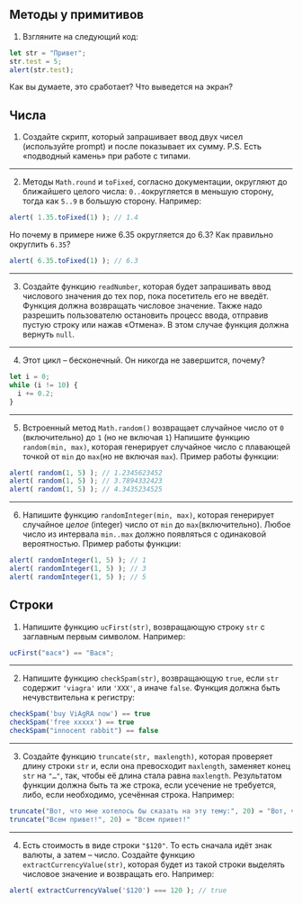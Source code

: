 ## Методы у примитивов
1. Взгляните на следующий код:
```javascript
let str = "Привет";
str.test = 5;
alert(str.test);
```
Как вы думаете, это сработает? Что выведется на экран?

## Числа
1. Создайте скрипт, который запрашивает ввод двух чисел (используйте prompt) и после показывает их сумму.
P.S. Есть «подводный камень» при работе с типами.
---
2. Методы  `Math.round`  и  `toFixed`, согласно документации, округляют до ближайшего целого числа:  `0..4`округляется в меньшую сторону, тогда как  `5..9`  в большую сторону.
Например:
```javascript
alert( 1.35.toFixed(1) ); // 1.4
```
Но почему в примере ниже 6.35 округляется до 6.3? Как правильно округлить  `6.35`?
```javascript
alert( 6.35.toFixed(1) ); // 6.3
```
---
3. Создайте функцию  `readNumber`, которая будет запрашивать ввод числового значения до тех пор, пока посетитель его не введёт.
Функция должна возвращать числовое значение.
Также надо разрешить пользователю остановить процесс ввода, отправив пустую строку или нажав «Отмена». В этом случае функция должна вернуть  `null`.
---
4. Этот цикл – бесконечный. Он никогда не завершится, почему?
```javascript
let i = 0;
while (i != 10) {
  i += 0.2;
}
```
---
5. Встроенный метод  `Math.random()`  возвращает случайное число от  `0`  (включительно) до  `1`  (но не включая  `1`)
Напишите функцию  `random(min, max)`, которая генерирует случайное число с плавающей точкой от  `min`  до  `max`(но не включая  `max`).
Пример работы функции:
```javascript
alert( random(1, 5) ); // 1.2345623452
alert( random(1, 5) ); // 3.7894332423
alert( random(1, 5) ); // 4.3435234525
```
---
6. Напишите функцию  `randomInteger(min, max)`, которая генерирует случайное  _целое_  (integer) число от  `min`  до  `max`(включительно).
Любое число из интервала  `min..max`  должно появляться с одинаковой вероятностью.
Пример работы функции:
```javascript
alert( randomInteger(1, 5) ); // 1
alert( randomInteger(1, 5) ); // 3
alert( randomInteger(1, 5) ); // 5
```

## Строки
1. Напишите функцию  `ucFirst(str)`, возвращающую строку  `str`  с заглавным первым символом. Например:
```javascript
ucFirst("вася") == "Вася";
```
---
2. Напишите функцию  `checkSpam(str)`, возвращающую  `true`, если  `str`  содержит  `'viagra'`  или  `'XXX'`, а иначе  `false`.
Функция должна быть нечувствительна к регистру:
```javascript
checkSpam('buy ViAgRA now') == true
checkSpam('free xxxxx') == true
checkSpam("innocent rabbit") == false
```
---
3. Создайте функцию  `truncate(str, maxlength)`, которая проверяет длину строки  `str`  и, если она превосходит  `maxlength`, заменяет конец  `str`  на  `"…"`, так, чтобы её длина стала равна  `maxlength`.
Результатом функции должна быть та же строка, если усечение не требуется, либо, если необходимо, усечённая строка.
Например:
```javascript
truncate("Вот, что мне хотелось бы сказать на эту тему:", 20) = "Вот, что мне хотело…"
truncate("Всем привет!", 20) = "Всем привет!"
```
---
4. Есть стоимость в виде строки  `"$120"`. То есть сначала идёт знак валюты, а затем – число.
Создайте функцию  `extractCurrencyValue(str)`, которая будет из такой строки выделять числовое значение и возвращать его.
Например:
```javascript
alert( extractCurrencyValue('$120') === 120 ); // true
```